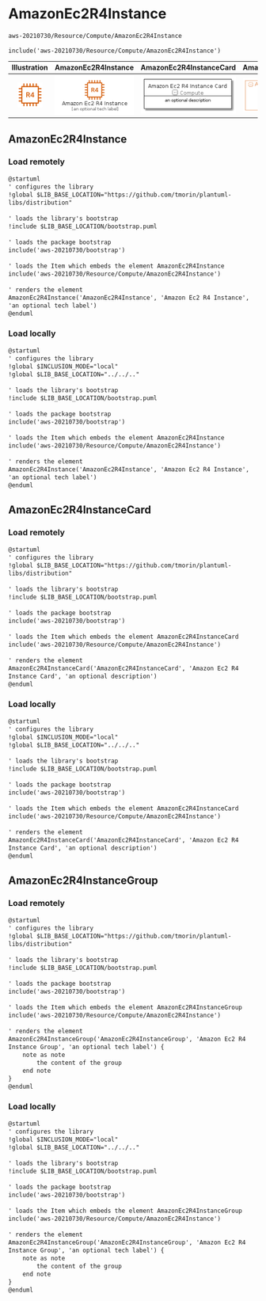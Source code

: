 # AmazonEc2R4Instance


```text
aws-20210730/Resource/Compute/AmazonEc2R4Instance
```

```text
include('aws-20210730/Resource/Compute/AmazonEc2R4Instance')
```



| Illustration | AmazonEc2R4Instance | AmazonEc2R4InstanceCard | AmazonEc2R4InstanceGroup |
| :---: | :---: | :---: | :---: |
| ![illustration for Illustration](../../../aws-20210730/Resource/Compute/AmazonEc2R4Instance.png) | ![illustration for AmazonEc2R4Instance](../../../aws-20210730/Resource/Compute/AmazonEc2R4Instance.Local.png) | ![illustration for AmazonEc2R4InstanceCard](../../../aws-20210730/Resource/Compute/AmazonEc2R4InstanceCard.Local.png) | ![illustration for AmazonEc2R4InstanceGroup](../../../aws-20210730/Resource/Compute/AmazonEc2R4InstanceGroup.Local.png) |




## AmazonEc2R4Instance

### Load remotely
```plantuml
@startuml
' configures the library
!global $LIB_BASE_LOCATION="https://github.com/tmorin/plantuml-libs/distribution"

' loads the library's bootstrap
!include $LIB_BASE_LOCATION/bootstrap.puml

' loads the package bootstrap
include('aws-20210730/bootstrap')

' loads the Item which embeds the element AmazonEc2R4Instance
include('aws-20210730/Resource/Compute/AmazonEc2R4Instance')

' renders the element
AmazonEc2R4Instance('AmazonEc2R4Instance', 'Amazon Ec2 R4 Instance', 'an optional tech label')
@enduml
```

### Load locally
```plantuml
@startuml
' configures the library
!global $INCLUSION_MODE="local"
!global $LIB_BASE_LOCATION="../../.."

' loads the library's bootstrap
!include $LIB_BASE_LOCATION/bootstrap.puml

' loads the package bootstrap
include('aws-20210730/bootstrap')

' loads the Item which embeds the element AmazonEc2R4Instance
include('aws-20210730/Resource/Compute/AmazonEc2R4Instance')

' renders the element
AmazonEc2R4Instance('AmazonEc2R4Instance', 'Amazon Ec2 R4 Instance', 'an optional tech label')
@enduml
```

## AmazonEc2R4InstanceCard

### Load remotely
```plantuml
@startuml
' configures the library
!global $LIB_BASE_LOCATION="https://github.com/tmorin/plantuml-libs/distribution"

' loads the library's bootstrap
!include $LIB_BASE_LOCATION/bootstrap.puml

' loads the package bootstrap
include('aws-20210730/bootstrap')

' loads the Item which embeds the element AmazonEc2R4InstanceCard
include('aws-20210730/Resource/Compute/AmazonEc2R4Instance')

' renders the element
AmazonEc2R4InstanceCard('AmazonEc2R4InstanceCard', 'Amazon Ec2 R4 Instance Card', 'an optional description')
@enduml
```

### Load locally
```plantuml
@startuml
' configures the library
!global $INCLUSION_MODE="local"
!global $LIB_BASE_LOCATION="../../.."

' loads the library's bootstrap
!include $LIB_BASE_LOCATION/bootstrap.puml

' loads the package bootstrap
include('aws-20210730/bootstrap')

' loads the Item which embeds the element AmazonEc2R4InstanceCard
include('aws-20210730/Resource/Compute/AmazonEc2R4Instance')

' renders the element
AmazonEc2R4InstanceCard('AmazonEc2R4InstanceCard', 'Amazon Ec2 R4 Instance Card', 'an optional description')
@enduml
```

## AmazonEc2R4InstanceGroup

### Load remotely
```plantuml
@startuml
' configures the library
!global $LIB_BASE_LOCATION="https://github.com/tmorin/plantuml-libs/distribution"

' loads the library's bootstrap
!include $LIB_BASE_LOCATION/bootstrap.puml

' loads the package bootstrap
include('aws-20210730/bootstrap')

' loads the Item which embeds the element AmazonEc2R4InstanceGroup
include('aws-20210730/Resource/Compute/AmazonEc2R4Instance')

' renders the element
AmazonEc2R4InstanceGroup('AmazonEc2R4InstanceGroup', 'Amazon Ec2 R4 Instance Group', 'an optional tech label') {
    note as note
        the content of the group
    end note
}
@enduml
```

### Load locally
```plantuml
@startuml
' configures the library
!global $INCLUSION_MODE="local"
!global $LIB_BASE_LOCATION="../../.."

' loads the library's bootstrap
!include $LIB_BASE_LOCATION/bootstrap.puml

' loads the package bootstrap
include('aws-20210730/bootstrap')

' loads the Item which embeds the element AmazonEc2R4InstanceGroup
include('aws-20210730/Resource/Compute/AmazonEc2R4Instance')

' renders the element
AmazonEc2R4InstanceGroup('AmazonEc2R4InstanceGroup', 'Amazon Ec2 R4 Instance Group', 'an optional tech label') {
    note as note
        the content of the group
    end note
}
@enduml
```

